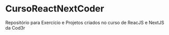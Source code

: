 # CursoReactNextCoder
Repositório para Exercício e Projetos criados no curso de ReacJS e NextJS da Cod3r
